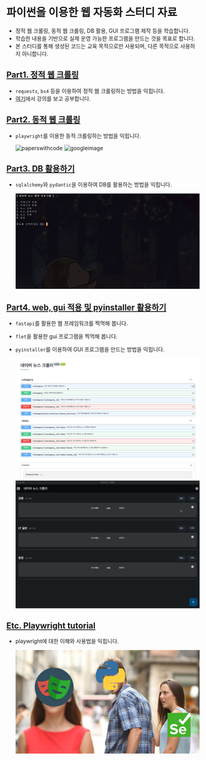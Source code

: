 # 파이썬을 이용한 웹 자동화 스터디 자료

- 정적 웹 크롤링, 동적 웹 크롤링, DB 활용, GUI 프로그램 제작 등을 학습합니다.
- 학습한 내용을 기반으로 실제 운영 가능한 프로그램을 만드는 것을 목표로 합니다.
- 본 스터디를 통해 생성된 코드는 교육 목적으로만 사용되며, 다른 목적으로 사용하지 아니합니다.

## [Part1. 정적 웹 크롤링](part1_static_crawling/)

- `requests`, `bs4` 등을 이용하여 정적 웹 크롤링하는 방법을 익힙니다.
- [여기](https://www.inflearn.com/course/%ED%8C%8C%EC%9D%B4%EC%8D%AC-%ED%81%AC%EB%A1%A4%EB%A7%81-%EA%B8%B0%EC%B4%88)에서 강의를 보고 공부합니다.

## [Part2. 동적 웹 크롤링](part2_dynamic_crawling/)

- `playwright`를 이용한 동적 크롤링하는 방법을 익힙니다.

  ![paperswithcode](img/paperswithcode.gif)
  ![googleimage](img/googleimage.gif)

## [Part3. DB 활용하기](part3_with_database/)

- `sqlalchemy`와 `pydantic`을 이용하여 DB를 활용하는 방법을 익힙니다.

  ![cli](img/cli.gif)

## [Part4. web, gui 적용 및 pyinstaller 활용하기](part4_web_gui_pyinstaller/)

- `fastapi`를 활용한 웹 프레임워크를 찍먹해 봅니다.
- `flet`을 활용한 gui 프로그램을 찍먹해 봅니다.
- `pyinstaller`를 이용하여 GUI 프로그램을 만드는 방법을 익힙니다.

  ![fastapi](img/fastapi.gif)
  ![flet](img/flet.gif)

## [Etc. Playwright tutorial](etc_playwright_tutorial/)

- playwright에 대한 이해와 사용법을 익힙니다.

  ![playwright](img/playwright.jpg)
